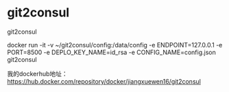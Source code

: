 # git2consul
git2consul

docker run -it -v ~/git2consul/config:/data/config -e ENDPOINT=127.0.0.1 -e PORT=8500  -e DEPLO_KEY_NAME=id_rsa -e CONFIG_NAME=config.json git2consul

我的dockerhub地址：https://hub.docker.com/repository/docker/jiangxuewen16/git2consul

